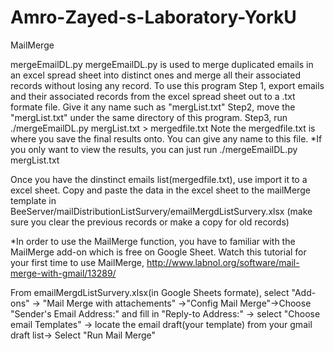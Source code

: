 # Amro-Zayed-s-Laboratory-YorkU
MailMerge 

mergeEmailDL.py
mergeEmailDL.py is used to merge duplicated emails in an excel spread sheet into distinct ones and merge all their associated records without losing any record.
To use this program
Step 1, export emails and their associated records from the excel spread sheet out to a .txt formate file. Give it any name such as "mergList.txt"
Step2, move the "mergList.txt" under the same directory of this program.
Step3, run ./mergeEmailDL.py mergList.txt > mergedfile.txt 
Note the mergedfile.txt is where you save the final results onto. You can give any name to this file.
*If you only want to view the results, you can just run ./mergeEmailDL.py mergList.txt

Once you have the dinstinct emails list(mergedfile.txt), use import it to a excel sheet.
Copy and paste the data in the excel sheet to the mailMerge template in BeeServer/mailDistributionListSurvery/emailMergdListSurvery.xlsx (make sure you clear the previous records or make a copy for old records)

*In order to use the MailMerge function, you have to familiar with the MailMerge add-on which is free on Google Sheet.
Watch this tutorial for your first time to use MailMerge, http://www.labnol.org/software/mail-merge-with-gmail/13289/

From emailMergdListSurvery.xlsx(in Google Sheets formate), select "Add-ons" -> "Mail Merge with attachements" ->"Config Mail Merge"->Choose "Sender's Email Address:" and fill in "Reply-to Address:"  -> select "Choose email Templates" -> locate the email draft(your template) from your gmail draft list-> Select "Run Mail Merge"
